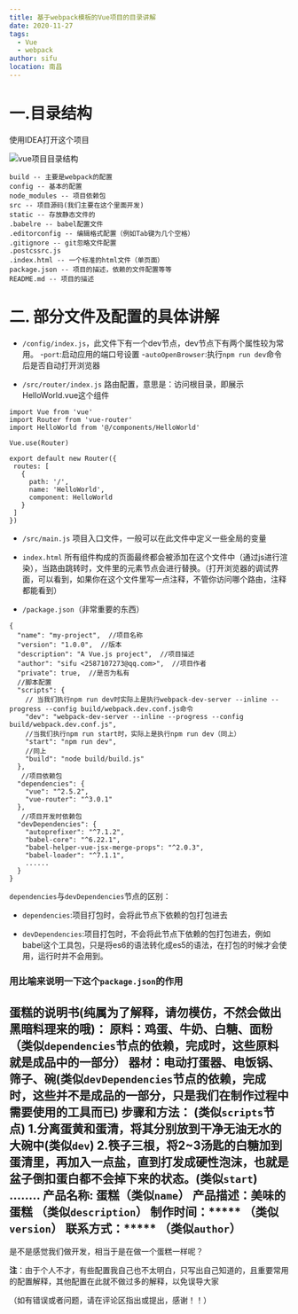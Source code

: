 ```yaml
---
title: 基于webpack模板的Vue项目的目录讲解
date: 2020-11-27
tags: 
  - Vue
  - webpack
author: sifu
location: 南昌
---
```


# 一.目录结构
使用IDEA打开这个项目

![vue项目目录结构](http://upload-images.jianshu.io/upload_images/5011280-3893187b174c062f.png?imageMogr2/auto-orient/strip%7CimageView2/2/w/1240)

```
build -- 主要是webpack的配置
config -- 基本的配置
node_modules -- 项目依赖包
src -- 项目源码(我们主要在这个里面开发)
static -- 存放静态文件的
.babelre -- babel配置文件
.editorconfig -- 编辑格式配置（例如Tab键为几个空格）
.gitignore -- git忽略文件配置
.postcssrc.js
.index.html -- 一个标准的html文件（单页面）
package.json -- 项目的描述，依赖的文件配置等等
README.md -- 项目的描述
```
# 二. 部分文件及配置的具体讲解
- `/config/index.js`，此文件下有一个dev节点，dev节点下有两个属性较为常用。
-`port`:启动应用的端口号设置
-`autoOpenBrowser`:执行`npm run dev`命令后是否自动打开浏览器

- `/src/router/index.js`
路由配置，意思是：访问根目录，即展示HelloWorld.vue这个组件
 ```
import Vue from 'vue'
import Router from 'vue-router'
import HelloWorld from '@/components/HelloWorld'

Vue.use(Router)

export default new Router({
  routes: [
    {
      path: '/',
      name: 'HelloWorld',
      component: HelloWorld
    }
  ]
})

```
- `/src/main.js` 项目入口文件，一般可以在此文件中定义一些全局的变量

- `index.html` 所有组件构成的页面最终都会被添加在这个文件中（通过js进行渲染），当路由跳转时，文件里的元素节点会进行替换。（打开浏览器的调试界面，可以看到，如果你在这个文件里写一点注释，不管你访问哪个路由，注释都能看到）

- `/package.json`（非常重要的东西）
```
{
  "name": "my-project",  //项目名称
  "version": "1.0.0",  //版本
  "description": "A Vue.js project",  //项目描述
  "author": "sifu <2587107273@qq.com>",  //项目作者
  "private": true,  //是否为私有
  //脚本配置
  "scripts": {
    // 当我们执行npm run dev时实际上是执行webpack-dev-server --inline --progress --config build/webpack.dev.conf.js命令
    "dev": "webpack-dev-server --inline --progress --config build/webpack.dev.conf.js",
    //当我们执行npm run start时，实际上是执行npm run dev（同上）
    "start": "npm run dev",
    //同上
    "build": "node build/build.js"
  },
   //项目依赖包
  "dependencies": {
    "vue": "^2.5.2",
    "vue-router": "^3.0.1"
  },
   //项目开发时依赖包
  "devDependencies": {
    "autoprefixer": "^7.1.2",
    "babel-core": "^6.22.1",
    "babel-helper-vue-jsx-merge-props": "^2.0.3",
    "babel-loader": "^7.1.1",
    ......
  }
}
```

`dependencies`与`devDependencies`节点的区别：
- `dependencies`:项目打包时，会将此节点下依赖的包打包进去

- `devDependencies`:项目打包时，不会将此节点下依赖的包打包进去，例如babel这个工具包，只是将es6的语法转化成es5的语法，在打包的时候才会使用，运行时并不会用到。

### 用比喻来说明一下这个`package.json`的作用
**蛋糕的说明书**(纯属为了解释，请勿模仿，不然会做出黑暗料理来的哦)：
**原料**：鸡蛋、牛奶、白糖、面粉 （类似`dependencies`节点的依赖，完成时，这些原料就是成品中的一部分）
**器材**：电动打蛋器、电饭锅、筛子、碗(类似`devDependencies`节点的依赖，完成时，这些并不是成品的一部分，只是我们在制作过程中需要使用的工具而已)
**步骤和方法**： (类似`scripts`节点)
1.分离蛋黄和蛋清，将其分别放到干净无油无水的大碗中(类似`dev`)
2.筷子三根，将2~3汤匙的白糖加到蛋清里，再加入一点盐，直到打发成硬性泡沫，也就是盆子倒扣蛋白都不会掉下来的状态。(类似`start`)
........
**产品名称**: 蛋糕（类似`name`）
**产品描述**：美味的蛋糕 （类似`description`）
**制作时间**：***** （类似`version`）
**联系方式**：***** （类似`author`）
-----
是不是感觉我们做开发，相当于是在做一个蛋糕一样呢？

**注**：由于个人不才，有些配置我自己也不太明白，只写出自己知道的，且重要常用的配置解释，其他配置在此就不做过多的解释，以免误导大家

（如有错误或者问题，请在评论区指出或提出，感谢！！）

<Vssue :title="$title" />
